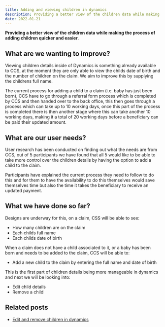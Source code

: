 ```yaml
---
title: Adding and viewing children in dynamics
description: Providing a better view of the children data while making the process of adding children quicker and easier.
date: 2022-01-21
---
```

        
**Providing a better view of the children data while making the process of adding children quicker and easier.**

## What are we wanting to improve?
Viewing children details inside of Dynamics is something already available to CCS, at the moment they are only able to view the childs date of birth and the number of children on the claim. We aim to improve this by supplying the childrens full name.

The current process for adding a child to a claim (i.e. baby has just been born), CCS have to go through a referral form process which is completed by CCS and then handed over to the back office, this then goes through a process which can take up to 10 working days, once this part of the process is completed there is then another stage where this can take another 10 working days, making it a total of 20 working days before a beneficiary can be paid their updated amount. 

## What are our user needs?
User research has been conducted on finding out what the needs are from CCS, out of 5 participants we have found that all 5 would like to be able to take more control over the children details by having the option to add a child to the claim. 

Participants have explained the current process they need to follow to do this and for them to have the availability to do this themselves would save themselves time but also the time it takes the beneficiary to receive an updated payment.

## What we have done so far?
Designs are underway for this, on a claim, CSS will be able to see:
* How many children are on the claim
* Each childs full name
* Each childs date of birth

When a claim does not have a child associated to it, or a baby has been born and needs to be added to the claim, CCS will be able to:
* Add a new child to the claim by entering the full name and date of birth

This is the first part of children details being more manageable in dynamics and next we will be looking into:
* Edit child details
* Remove a child

## Related posts
* [Edit and remove children in dynamics](/Beta-phase/edit-remove-children/)
